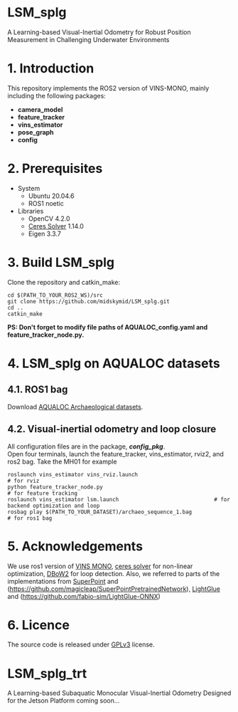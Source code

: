 # LSM_splg
A Learning-based Visual-Inertial Odometry for Robust Position Measurement in Challenging Underwater Environments

# 1. Introduction
This repository implements the ROS2 version of VINS-MONO, mainly including the following packages:
* **camera_model**
* **feature_tracker**
* **vins_estimator**
* **pose_graph**
* **config**
 
# 2. Prerequisites
* System
  * Ubuntu 20.04.6  
  * ROS1 noetic
* Libraries
  * OpenCV 4.2.0
  * [Ceres Solver](http://ceres-solver.org/installation.html) 1.14.0
  * Eigen 3.3.7
# 3. Build LSM_splg
Clone the repository and catkin_make:  
```
cd $(PATH_TO_YOUR_ROS2_WS)/src
git clone https://github.com/midskymid/LSM_splg.git
cd ..
catkin_make
```
**PS: Don't forget to modify file paths of AQUALOC_config.yaml and feature_tracker_node.py.**
# 4. LSM_splg on AQUALOC datasets
## 4.1. ROS1 bag
Download [AQUALOC Archaeological datasets](https://seafile.lirmm.fr/d/79b03788f29148ca84e5/?p=%2FArchaeological_site_sequences&mode=list).   
## 4.2. Visual-inertial odometry and loop closure
All configuration files are in the package, **_config_pkg_**.  
Open four terminals, launch the feature_tracker, vins_estimator, rviz2, and ros2 bag. Take the MH01 for example
```
roslaunch vins_estimator vins_rviz.launch                               # for rviz
python feature_tracker_node.py                                          # for feature tracking
roslaunch vins_estimator lsm.launch                              # for backend optimization and loop 
rosbag play $(PATH_TO_YOUR_DATASET)/archaeo_sequence_1.bag              # for ros1 bag
```
# 5. Acknowledgements
We use ros1 version of [VINS MONO](https://github.com/HKUST-Aerial-Robotics/VINS-Mono),  [ceres solver](http://ceres-solver.org/installation.html) for non-linear optimization, [DBoW2](https://github.com/dorian3d/DBoW2) for loop detection. Also, we referred to parts of the implementations from [SuperPoint](https://github.com/rpautrat/SuperPoint) and (https://github.com/magicleap/SuperPointPretrainedNetwork),
[LightGlue](https://github.com/cvg/LightGlue) and (https://github.com/fabio-sim/LightGlue-ONNX)

# 6. Licence
The source code is released under [GPLv3](https://www.gnu.org/licenses/) license.

# LSM_splg_trt
A Learning-based Subaquatic Monocular Visual-Inertial Odometry Designed for the Jetson Platform coming soon...